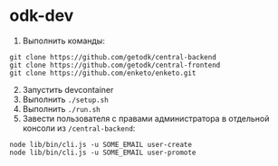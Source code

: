# odk-dev

1. Выполнить команды:

```
git clone https://github.com/getodk/central-backend
git clone https://github.com/getodk/central-frontend
git clone https://github.com/enketo/enketo.git
```

2. Запустить devcontainer
3. Выполнить `./setup.sh`
4. Выполнить `./run.sh`
5. Завести пользователя с правами администратора в отдельной консоли из `/central-backend`:

```
node lib/bin/cli.js -u SOME_EMAIL user-create
node lib/bin/cli.js -u SOME_EMAIL user-promote
```